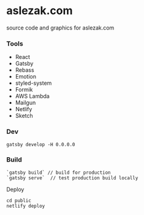 # aslezak.com
source code and graphics for aslezak.com

### Tools
- React
- Gatsby
- Rebass
- Emotion
- styled-system
- Formik
- AWS Lambda
- Mailgun
- Netlify
- Sketch

###  Dev

`gatsby develop -H 0.0.0.0` 

### Build

```
`gatsby build` // build for production
`gatsby serve`  // test production build locally
```



Deploy
```
cd public
netlify deploy
```